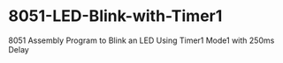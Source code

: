 # 8051-LED-Blink-with-Timer1
8051 Assembly Program to Blink an LED Using Timer1 Mode1 with 250ms Delay
